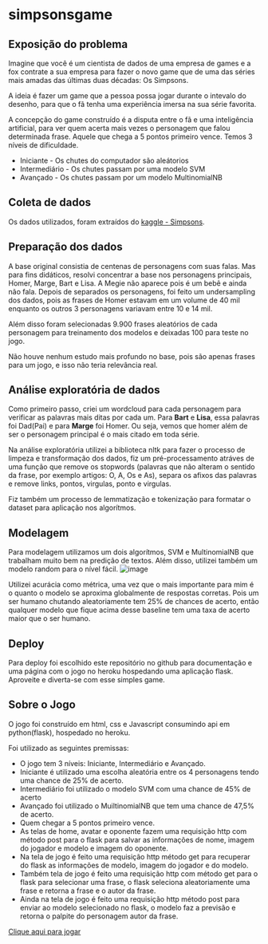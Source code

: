 # simpsonsgame

## Exposição do problema
 Imagine que você é um cientista de dados de uma empresa de games e a fox contrate a sua empresa para fazer o novo game que de uma das séries mais amadas das últimas duas décadas: Os Simpsons.
 
 A ideia é fazer um game que a pessoa possa jogar durante o intevalo do desenho, para que o fã tenha uma experiência imersa na sua série favorita.
 
 A concepção do game construído é a disputa entre o fã e uma inteligência artificial, para ver quem acerta mais vezes o personagem que falou determinada frase. Aquele que chega a 5 pontos primeiro vence. Temos 3 níveis de dificuldade. 
 
  - Iniciante - Os chutes do computador são aleátorios
  - Intermediário - Os chutes passam por uma modelo SVM
  - Avançado - Os chutes passam por um modelo MultinomialNB
 
 ## Coleta de dados
 Os dados utilizados, foram extraídos do [kaggle - Simpsons](https://www.kaggle.com/datasets/pierremegret/dialogue-lines-of-the-simpsons).
 
 ## Preparação dos dados
A base original consistia de centenas de personagens com suas falas. Mas para fins didáticos, resolvi concentrar a base nos personagens principais, Homer, Marge, Bart e Lisa. 
A Megie não aparece pois é um bebê e ainda não fala. Depois de separados os personagens, foi feito um undersampling dos dados, pois as frases de Homer estavam em um volume de 40 mil enquanto os outros 3 personagens variavam entre 10 e 14 mil.
 
Além disso foram selecionadas 9.900 frases aleatórios de cada personagem para treinamento dos modelos e deixadas 100 para teste no jogo. 

Não houve nenhum estudo mais profundo no base, pois são apenas frases para um jogo, e isso não teria relevância real.


## Análise exploratória de dados
Como primeiro passo, criei um wordcloud para cada personagem para verificar as palavras mais ditas por cada um.
Para **Bart** e **Lisa**, essa palavras foi Dad(Pai) e para **Marge** foi Homer. Ou seja, vemos que homer além de ser o personagem principal é o mais citado em toda série.
 
Na análise exploratória utilizei a biblioteca nltk para fazer o processo de limpeza e transformação dos dados, fiz um pré-processamento atráves de uma função que remove os stopwords (palavras que não alteram o sentido da frase, por exemplo artigos: O, A, Os e As), separa os afixos das palavras e remove links, pontos, virgulas, ponto e virgulas.

Fiz também um processo de lemmatização e tokenização para formatar o dataset para aplicação nos algorítmos.

## Modelagem

Para modelagem utilizamos um dois algorítmos, SVM e MultinomialNB que trabalham muito bem na predição de textos. Além disso, utilizei também um modelo random para o nível fácil.
![image](https://user-images.githubusercontent.com/36546452/168443594-e3aae9a8-3bc9-4ece-8aed-6b9a874244e4.png)

Utilizei acurácia como métrica, uma vez que o mais importante para mim é o quanto o modelo se aproxima globalmente de respostas corretas. Pois um ser humano chutando aleatoriamente tem 25% de chances de acerto, então qualquer modelo que fique acima desse baseline tem uma taxa de acerto maior que o ser humano.

## Deploy

Para deploy foi escolhido este repositório no github para documentação e uma página com o jogo no heroku hospedando uma aplicação flask.
Aproveite e diverta-se com esse simples game.

## Sobre o Jogo
O jogo foi construído em html, css e Javascript consumindo api em python(flask), hospedado no heroku.
	
Foi utilizado as seguintes premissas:

- O jogo tem 3 níveis: Iniciante, Intermediário e Avançado. 
- Iniciante é utilizado uma escolha aleatória entre os 4 personagens tendo uma chance de 25% de acerto.
- Intermediário foi utilizado o modelo SVM com uma chance de 45% de acerto
- Avançado foi utilizado o MuiltinomialNB que tem uma chance de 47,5% de acerto.
- Quem chegar a 5 pontos primeiro vence.
- As telas de home, avatar e oponente fazem uma requisição http com método post para o flask para salvar as informações de nome, imagem do jogador e modelo e imagem do oponente.
- Na tela de jogo é feito uma requisição http método get para recuperar do flask as informações de modelo, imagem do jogador e do modelo.
- Também tela de jogo é feito uma requisição http com método get para o flask para selecionar uma frase, o flask seleciona aleatoriamente uma frase e retorna a frase e o autor da frase.
- Ainda na tela de jogo é feito uma requisição http método post para enviar ao modelo selecionado no flask, o modelo faz a previsão e retorna o palpite do personagem autor da frase.


[Clique aqui para jogar](https://simpsonsgameflask.herokuapp.com/)
